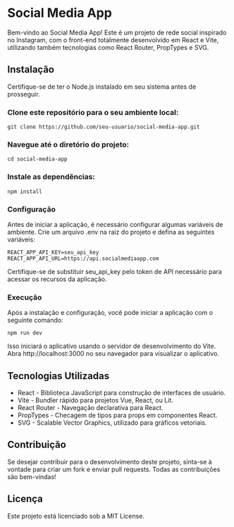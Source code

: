 # Social Media App
Bem-vindo ao Social Media App! Este é um projeto de rede social inspirado no Instagram, com o front-end totalmente desenvolvido em React e Vite, utilizando também tecnologias como React Router, PropTypes e SVG.

## Instalação
Certifique-se de ter o Node.js instalado em seu sistema antes de prosseguir.

### Clone este repositório para o seu ambiente local:

````
git clone https://github.com/seu-usuario/social-media-app.git
````
### Navegue até o diretório do projeto:

````
cd social-media-app
````
### Instale as dependências:

````
npm install
````

### Configuração
Antes de iniciar a aplicação, é necessário configurar algumas variáveis de ambiente. Crie um arquivo .env na raiz do projeto e defina as seguintes variáveis:

````
REACT_APP_API_KEY=seu_api_key
REACT_APP_API_URL=https://api.socialmediaapp.com
````
Certifique-se de substituir seu_api_key pelo token de API necessário para acessar os recursos da aplicação.

### Execução
Após a instalação e configuração, você pode iniciar a aplicação com o seguinte comando:

````
npm run dev
````
Isso iniciará o aplicativo usando o servidor de desenvolvimento do Vite. Abra http://localhost:3000 no seu navegador para visualizar o aplicativo.

## Tecnologias Utilizadas
- React - Biblioteca JavaScript para construção de interfaces de usuário.
- Vite - Bundler rápido para projetos Vue, React, ou Lit.
- React Router - Navegação declarativa para React.
- PropTypes - Checagem de tipos para props em componentes React.
- SVG - Scalable Vector Graphics, utilizado para gráficos vetoriais.

## Contribuição
Se desejar contribuir para o desenvolvimento deste projeto, sinta-se à vontade para criar um fork e enviar pull requests. Todas as contribuições são bem-vindas!

## Licença
Este projeto está licenciado sob a MIT License.
